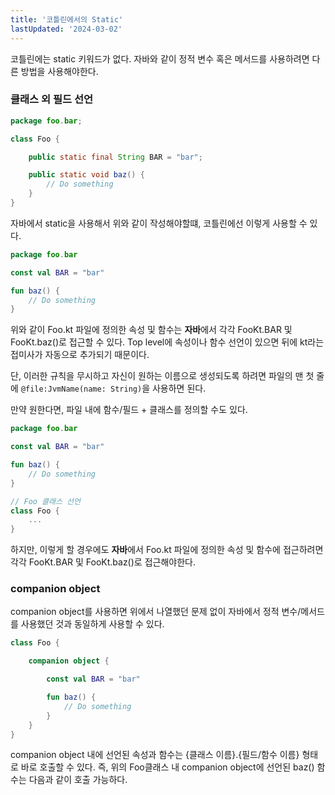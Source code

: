 ```yaml
---
title: '코틀린에서의 Static'
lastUpdated: '2024-03-02'
---
```


코틀린에는 static 키워드가 없다. 자바와 같이 정적 변수 혹은 메서드를 사용하려면 다른 방법을 사용해야한다.

### 클래스 외 필드 선언

```java
package foo.bar;

class Foo {

    public static final String BAR = "bar";

    public static void baz() {
        // Do something
    }
}
```

자바에서 static을 사용해서 위와 같이 작성해야할떄, 코틀린에선 이렇게 사용할 수 있다.

```kotlin
package foo.bar

const val BAR = "bar"

fun baz() {
    // Do something
}
```

위와 같이 Foo.kt 파일에 정의한 속성 및 함수는 **자바**에서 각각 FooKt.BAR 및 FooKt.baz()로 접근할 수 있다. Top level에 속성이나 함수 선언이 있으면 뒤에 kt라는 접미사가 자동으로 추가되기 때문이다.

단, 이러한 규칙을 무시하고 자신이 원하는 이름으로 생성되도록 하려면 파일의 맨 첫 줄에 `@file:JvmName(name: String)`을 사용하면 된다.

만약 원한다면, 파일 내에 함수/필드 + 클래스를 정의할 수도 있다.

```kotlin
package foo.bar

const val BAR = "bar"

fun baz() {
    // Do something
}

// Foo 클래스 선언
class Foo {
    ...
}
```

하지만, 이렇게 할 경우에도 **자바**에서 Foo.kt 파일에 정의한 속성 및 함수에 접근하려면  각각 FooKt.BAR 및 FooKt.baz()로 접근해야한다.

### companion object

companion object를 사용하면 위에서 나열했던 문제 없이 자바에서 정적 변수/메서드를 사용했던 것과 동일하게 사용할 수 있다.

```kotlin
class Foo {

    companion object {

        const val BAR = "bar"

        fun baz() {
            // Do something
        }
    }
}
```

companion object 내에 선언된 속성과 함수는 {클래스 이름}.{필드/함수 이름} 형태로 바로 호출할 수 있다. 즉, 위의 Foo클래스 내 companion object에 선언된 baz() 함수는 다음과 같이 호출 가능하다.